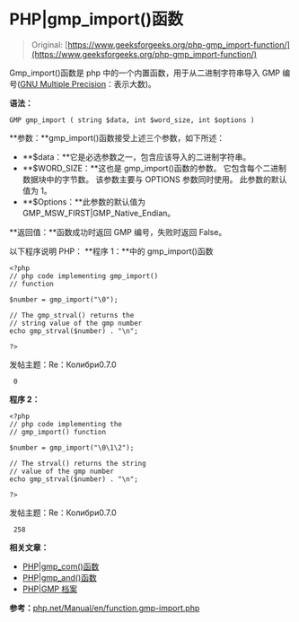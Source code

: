 # PHP|gmp_import()函数

> Original: [https://www.geeksforgeeks.org/php-gmp_import-function/](https://www.geeksforgeeks.org/php-gmp_import-function/)

Gmp_import()函数是 php 中的一个内置函数，用于从二进制字符串导入 GMP 编号([GNU Multiple Precision](https://en.wikipedia.org/wiki/GNU_Multiple_Precision_Arithmetic_Library)：表示大数)。

**语法：**

```
GMP gmp_import ( string $data, int $word_size, int $options )

```

**参数：**gmp_import()函数接受上述三个参数，如下所述：

*   **$data：**它是必选参数之一，包含应该导入的二进制字符串。
*   **$WORD_SIZE：**这也是 gmp_import()函数的参数。 它包含每个二进制数据块中的字节数。 该参数主要与 OPTIONS 参数同时使用。 此参数的默认值为 1。
*   **$Options：**此参数的默认值为 GMP_MSW_FIRST|GMP_Native_Endian。

**返回值：**函数成功时返回 GMP 编号，失败时返回 False。

以下程序说明 PHP：
**程序 1：**中的 gmp_import()函数

```
<?php
// php code implementing gmp_import() 
// function

$number = gmp_import("\0");

// The gmp_strval() returns the 
// string value of the gmp number
echo gmp_strval($number) . "\n";

?>
```

发帖主题：Re：Колибри0.7.0

```
 0

```

**程序 2：**

```
<?php
// php code implementing the
// gmp_import() function

$number = gmp_import("\0\1\2");

// The strval() returns the string 
// value of the gmp number 
echo gmp_strval($number) . "\n";

?>
```

发帖主题：Re：Колибри0.7.0

```
 258

```

**相关文章：**

*   [PHP|gmp_com()函数](https://www.geeksforgeeks.org/php-gmp_com-function/)
*   [PHP|gmp_and()函数](https://www.geeksforgeeks.org/php-gmp_and-function/)
*   [PHP|GMP 档案](https://www.geeksforgeeks.org/tag/php-gmp/)

**参考：**[php.net/Manual/en/function.gmp-import.php](http://php.net/manual/en/function.gmp-import.php)